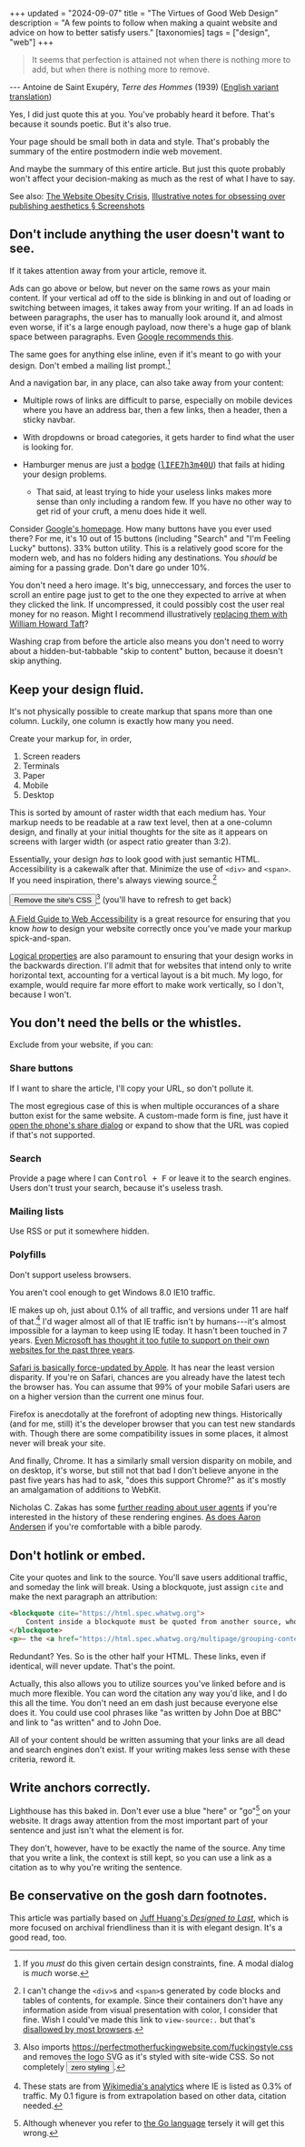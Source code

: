 +++
updated = "2024-09-07"
title = "The Virtues of Good Web Design"
description = "A few points to follow when making a quaint website and advice on how to better satisfy users."
[taxonomies]
tags = ["design", "web"]
+++

> It seems that perfection is attained not when there is nothing more to add, but when there is nothing more to remove.

--- Antoine de Saint Exupéry, <cite>Terre des Hommes</cite> (1939) ([English variant translation](https://en.wikiquote.org/wiki/Antoine_de_Saint_Exup%C3%A9ry#Terre_des_Hommes_(1939)))

Yes, I did just quote this at you. You've probably heard it before. That's because it sounds poetic. But it's also true.

<!-- more -->

Your page should be small both in data and style. That's probably the summary of the entire postmodern indie web movement.

And maybe the summary of this entire article. But just this quote probably won't affect your decision-making as much as the rest of what I have to say.

See also: [The Website Obesity Crisis](https://idlewords.com/talks/website_obesity.htm), [Illustrative notes for obsessing over publishing aesthetics § Screenshots](https://jeffhuang.com/illustrative-notes-for-publishing-aesthetics#screenshots)

## Don't include anything the user doesn't want to see.

If it takes attention away from your article, remove it.

Ads can go above or below, but never on the same rows as your main content. If your vertical ad off to the side is blinking in and out of loading or switching between images, it takes away from your writing. If an ad loads in between paragraphs, the user has to manually look around it, and almost even worse, if it's a large enough payload, now there's a huge gap of blank space between paragraphs. Even [Google recommends this](https://developers.google.com/search/docs/appearance/avoid-intrusive-interstitials).

The same goes for anything else inline, even if it's meant to go with your design. Don't embed a mailing list prompt.[^1]

And a navigation bar, in any place, can also take away from your content:

- Multiple rows of links are difficult to parse, especially on mobile devices where you have an address bar, then a few links, then a header, then a sticky navbar.

- With dropdowns or broad categories, it gets harder to find what the user is looking for.

- Hamburger menus are just a [bodge](https://farside.link/invidious/watch?v=lIFE7h3m40U) ([<samp>lIFE7h3m40U</samp>](https://youtube.com/embed/lIFE7h3m40U)) that fails at hiding your design problems.
	- That said, at least trying to hide your useless links makes more sense than only including a random few. If you have no other way to get rid of your cruft, a menu does hide it well.

Consider [Google's homepage](https://google.com). How many buttons have you ever used there? For me, it's 10 out of 15 buttons (including "Search" and "I'm Feeling Lucky" buttons). 33% button utility. This is a relatively good score for the modern web, and has no folders hiding any destinations. You *should* be aiming for a passing grade. Don't dare go under 10%.

You don't need a hero image. It's big, unneccessary, and forces the user to scroll an entire page just to get to the one they expected to arrive at when they clicked the link. If uncompressed, it could possibly cost the user real money for no reason. Might I recommend illustratively [replacing them with William Howard Taft](https://web.archive.org/web/20231107104727/https://tafttest.com/)?

Washing crap from before the article also means you don't need to worry about a hidden-but-tabbable "skip to content" button, because it doesn't skip anything.

## Keep your design fluid.

It's not physically possible to create markup that spans more than one column. Luckily, one column is exactly how many you need.

Create your markup for, in order,

1. Screen readers
1. Terminals
1. Paper
1. Mobile
1. Desktop

This is sorted by amount of raster width that each medium has. Your markup needs to be readable at a raw text level, then at a one-column design, and finally at your initial thoughts for the site as it appears on screens with larger width (or aspect ratio greater than 3:2).

Essentially, your design *has* to look good with just semantic HTML. Accessibility is a cakewalk after that. Minimize the use of `<div>` and `<span>`. If you need inspiration, there's always viewing source.[^2]

<button onclick="document.getElementById('logo').remove(); [...document.getElementsByTagName('link')].forEach(x => {const rel = x.getAttribute('rel'); !!rel && rel.toLowerCase() === 'stylesheet' && x.remove();}); document.head.appendChild(Object.assign(document.createElement('link'), {rel: 'stylesheet', href: 'fuckingstyle.css'}));;">Remove the site's CSS</button>[^3] (you'll have to refresh to get back)

[A Field Guide to Web Accessibility](https://theultimatemotherfuckingwebsite.com) is a great resource for ensuring that you know *how* to design your website correctly once you've made your markup spick-and-span.

[Logical properties](https://web.dev/learn/css/logical-properties) are also paramount to ensuring that your design works in the backwards direction. I'll admit that for websites that intend only to write horizontal text, accounting for a vertical layout is a bit much. My logo, for example, would require far more effort to make work vertically, so I don't, because I won't.

## You don't need the bells or the whistles.

Exclude from your website, if you can:

### Share buttons

If I want to share the article, I'll copy your URL, so don't pollute it.

The most egregious case of this is when multiple occurances of a share button exist for the same website. A custom-made form is fine, just have it [open the phone's share dialog](https://w3.org/TR/web-share) or expand to show that the URL was copied if that's not supported.

### Search

Provide a page where I can <kbd>Control + F</kbd> or leave it to the search engines. Users don't trust your search, because it's useless trash.

### Mailing lists

Use RSS or put it somewhere hidden.

### Polyfills

Don't support useless browsers.

You aren't cool enough to get Windows 8.0 IE10 traffic.

IE makes up oh, just about 0.1% of all traffic, and versions under 11 are half of that.[^4] I'd wager almost all of that IE traffic isn't by humans---it's almost impossible for a layman to keep using IE today. It hasn't been touched in 7 years. [Even Microsoft has thought it too futile to support on their own websites for the past three years](https://techcommunity.microsoft.com/t5/microsoft-365-blog/microsoft-365-apps-say-farewell-to-internet-explorer-11-and/ba-p/1591666).

[Safari is basically force-updated by Apple](https://analytics.wikimedia.org/dashboards/browsers/#all-sites-by-browser/browser-family-and-major-hierarchical-view). It has near the least version disparity. If you're on Safari, chances are you already have the latest tech the browser has. You can assume that 99% of your mobile Safari users are on a higher version than the current one minus four.

Firefox is anecdotally at the forefront of adopting new things. Historically (and for me, still) it's the developer browser that you can test new standards with. Though there are some compatibility issues in some places, it almost never will break your site.

And finally, Chrome. It has a similarly small version disparity on mobile, and on desktop, it's worse, but still not that bad I don't believe anyone in the past five years has had to ask, "does this support Chrome?" as it's mostly an amalgamation of additions to WebKit.

Nicholas C. Zakas has some [further reading about user agents](https://humanwhocodes.com/blog/2010/01/12/history-of-the-user-agent-string) if you're interested in the history of these rendering engines. [As does Aaron Andersen](https://webaim.org/blog/user-agent-string-history) if you're comfortable with a bible parody.

## Don't hotlink or embed.

Cite your quotes and link to the source. You'll save users additional traffic, and someday the link will break. Using a blockquote, just assign `cite` and make the next paragraph an attribution:

```html
<blockquote cite="https://html.spec.whatwg.org">
	Content inside a blockquote must be quoted from another source, whose address, if it has one, may be cited in the cite attribute.
</blockquote>
<p>— the <a href="https://html.spec.whatwg.org/multipage/grouping-content.html#the-blockquote-element">HTML Standard</a></p>
```

Redundant? Yes. So is the other half your HTML. These links, even if identical, will never update. That's the point.

Actually, this also allows you to utilize sources you've linked before and is much more flexible. You can word the citation any way you'd like, and I do this all the time. You don't need an em dash just because everyone else does it. You could use cool phrases like "as written by John Doe at BBC" and link to "as written" and to John Doe.

All of your content should be written assuming that your links are all dead and search engines don't exist. If your writing makes less sense with these criteria, reword it.

## Write anchors correctly.

Lighthouse has this baked in. Don't ever use a blue "here" or "go"[^5] on your website. It drags away attention from the most important part of your sentence and just isn't what the element is for.

They don't, however, have to be exactly the name of the source. Any time that you write a link, the context is still kept, so you can use a link as a citation as to why you're writing the sentence.

## Be conservative on the gosh darn footnotes.

[^1]: If you *must* do this given certain design constraints, fine. A modal dialog is *much* worse.
[^2]: I can't change the `<div>`s and `<span>`s generated by code blocks and tables of contents, for example. Since their containers don't have any information aside from visual presentation with color, I consider that fine. Wish I could've made this link to `view-source:.` but that's [disallowed by most browsers](https://chromium.googlesource.com/chromium/src/+/ce6b6603637ee045041ccb49359fbae617d84ba5).
[^3]: Also imports [https://<wbr/>perfectmotherfuckingwebsite.com<wbr/>/fuckingstyle.css](fuckingstyle.css) and removes the logo SVG as it's styled with site-wide CSS. So not completely <button onclick="[...document.getElementsByTagName('link')].forEach(x => {const rel = x.getAttribute('rel'); !!rel && rel.toLowerCase() === 'stylesheet' && x.remove();});">zero styling</button>.
[^4]: These stats are from [Wikimedia's analytics](https://analytics.wikimedia.org/dashboards/browsers/#all-sites-by-browser) where IE is listed as 0.3% of traffic. My 0.1 figure is from extrapolation based on other data, citation needed.
[^5]: Although whenever you refer to [the Go language](https://go.dev) tersely it will get this wrong.

This article was partially based on [Juff Huang's <cite>Designed to Last</cite>](https://jeffhuang.com/designed_to_last), which is more focused on archival friendliness than it is with elegant design. It's a good read, too.
